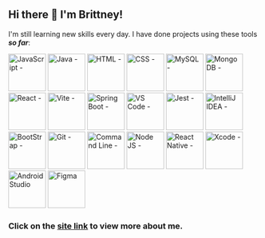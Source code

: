 ## Hi there 👋 I'm Brittney!

I'm still learning new skills every day. I have done projects using these tools ***so far***:

<p>
    <img src="https://github.com/user-attachments/assets/c7eca780-aab8-48ee-9e12-0f94d1261f93" width="75" alt="JavaScript - " />
    <img src="https://github.com/user-attachments/assets/66af60d0-7cdb-416a-bf44-8afa6ac2e767" width="75" alt="Java - " />
    <img src="https://github.com/user-attachments/assets/a952d565-51f6-49e3-ba7f-e383c87563af" width="75" alt="HTML - " />
    <img src="https://github.com/user-attachments/assets/8e00dc29-29c4-4374-a1a1-f07ddd6782cb" width="75" alt="CSS - " />
    <img src="https://github.com/user-attachments/assets/b5898e25-2e10-4bc7-aadb-4973fc57f74b" width="75" alt="MySQL - " />
    <img src="https://github.com/user-attachments/assets/c48437c8-da12-4d52-b5e3-60b9f115612b" width="75" alt="MongoDB - " />
    <img src="https://github.com/user-attachments/assets/f8101333-5286-4453-9e9e-a6d09f92df34" width="75" alt="React - " />
    <img src="https://github.com/user-attachments/assets/b0be9764-0267-4e21-8ebd-3f41a30370b6" width="75" alt="Vite - " />
     <img src="https://github.com/user-attachments/assets/da824787-11b8-425c-ba2c-163ac913d4ac" width="75" alt="Spring Boot - " />
     <img src="https://github.com/user-attachments/assets/c44b254b-33a5-40c9-95d7-62da6eeb9d98" width="75" alt="VS Code - " />
     <img src="https://github.com/user-attachments/assets/0f6106f5-dbe1-4ce0-aa2e-9bbb5d9dadbc" width="75" alt="Jest - " />
     <img src="https://github.com/user-attachments/assets/d878358d-9bc9-41b0-aeeb-18eb66cc4fa8" width="75" alt="IntelliJ IDEA - " />
     <img src="https://github.com/user-attachments/assets/8b0b18fa-4721-4428-8634-c41268f255f2" width="75" alt="BootStrap - " />
     <img src="https://github.com/user-attachments/assets/f1711f87-b103-42be-89fd-2a4606b9e686" width="75" alt="Git - " />
     <img src="https://github.com/user-attachments/assets/7a136ac7-0fc6-4dfd-b443-56946f229dbc" width="75" alt="Command Line - " />
     <img src="https://github.com/user-attachments/assets/bca35c55-7411-45b9-acb5-4a8ec909035c" width="75" alt="Node JS - " />
     <img src="https://github.com/user-attachments/assets/68a4057f-e00b-4065-a314-4a1fc8c30f12" width="75" alt="React Native - " />
     <img src="https://github.com/user-attachments/assets/e4499d8c-8be3-4d04-b30d-d78135c95c95" width="75" alt="Xcode - " />
     <img src="https://github.com/user-attachments/assets/48fcf568-d94e-4e87-95b8-e6bcdad7aba2" width="75" alt="Android Studio" />
     <img src="https://github.com/user-attachments/assets/d54b6bfc-3afb-4308-90ff-a0e312788821" width="75" alt="Figma" />
</p>


### Click on the <a href='https://www.brittneyepperson.com' target="_blank">site link</a> to view more about me.
<!--
**ha-x-3/ha-x-3** is a ✨ _special_ ✨ repository because its `README.md` (this file) appears on your GitHub profile.

Here are some ideas to get you started:

- 🔭 I’m currently working on ...
- 🌱 I’m currently learning ...
- 👯 I’m looking to collaborate on ...
- 🤔 I’m looking for help with ...
- 💬 Ask me about ...
- 📫 How to reach me: ...
- 😄 Pronouns: ...
- ⚡ Fun fact: ...
-->
